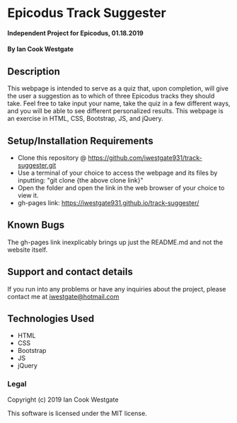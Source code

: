 # Epicodus Track Suggester

#### Independent Project for Epicodus, 01.18.2019

#### By Ian Cook Westgate

## Description

This webpage is intended to serve as a quiz that, upon completion, will give the user a suggestion as to which of three Epicodus tracks they should take. Feel free to take input your name, take the quiz in a few different ways, and you will be able to see different personalized results. This webpage is an exercise in HTML, CSS, Bootstrap, JS, and jQuery.

## Setup/Installation Requirements

* Clone this repository @ https://github.com/iwestgate931/track-suggester.git
* Use a terminal of your choice to access the webpage and its files by inputting: "git clone {the above clone link}"
* Open the folder and open the link in the web browser of your choice to view it.
* gh-pages link: https://iwestgate931.github.io/track-suggester/

## Known Bugs

The gh-pages link inexplicably brings up just the README.md and not the website itself.

## Support and contact details

If you run into any problems or have any inquiries about the project, please contact me at iwestgate@hotmail.com

## Technologies Used

* HTML
* CSS
* Bootstrap
* JS
* jQuery

### Legal

Copyright (c) 2019 Ian Cook Westgate

This software is licensed under the MIT license.
